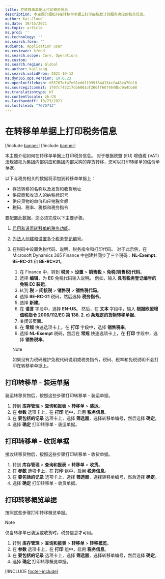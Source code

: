 ```yaml
---
title: 在转移单单据上打印税务信息
description: 本主题介绍如何在转移单单据上打印由税款计算服务确定的税务信息。
author: Kai-Cloud
ms.date: 10/15/2021
ms.topic: article
ms.prod: ''
ms.technology: ''
ms.search.form: ''
audience: Application user
ms.reviewer: kfend
ms.search.scope: Core, Operations
ms.custom: ''
ms.search.region: Global
ms.author: kailiang
ms.search.validFrom: 2021-10-12
ms.dyn365.ops.version: 10.0.23
ms.openlocfilehash: d55767ef47e01edd11099f644134cfa48ea70e18
ms.sourcegitcommit: 1707cf45217db6801df260ff60f4648bd9a4bb68
ms.translationtype: HT
ms.contentlocale: zh-CN
ms.lasthandoff: 10/23/2021
ms.locfileid: "7675712"
---
```

# <a name="print-tax-information-on-transfer-order-documents"></a>在转移单单据上打印税务信息

[!include [banner](../../includes/banner.md)]
[!include [banner](../../includes/preview-banner.md)]

本主题介绍如何在转移单单据上打印税务信息。 对于根据欧盟 (EU) 增值税 (VAT) 法规被视为集团内部供应和集团内部采购的存货转移，您可以打印转移单的估价单单据。 

以下与税务相关的数据将添加到转移单单据上：

- 存货转移的名称以及发货和收货地址
- 供应商和收货人的纳税标识号
- 供应货物的单价和应纳税金额
- 税码、税率、税额和税务指令

要配置此数据，您必须完成以下主要步骤。

1. [启用和设置转移单的税务功能](tasks/Tax-feature-support-for-transfer-order.md)。
2. [为法人创建和设置多个税务登记编号](emea-multiple-vat-registration-numbers.md)。
3. 在税码中设置免税代码、说明、税务指令和打印代码。 对于此示例，在 Microsoft Dynamics 365 Finance 中创建并同步了三个税码：**NL-Exempt**、**BE-RC-21** 和 **BE-RC+21**。

    1. 在 Finance 中，转到 **税务** \> **设置** \> **销售税** \> **免税(销售税)代码**。
    2. 选择 **编辑**，为 **EC** 免税代码输入说明。 例如，输入 **具有税务登记编号的免税 EC 装运**。
    3. 转到 **税** \> **间接税** \> **销售税** \> **销售税代码**。
    4. 选择 **BE-RC-21** 税码，然后选择 **税务指令**。
    5. 选择 **新建**。
    6. 在 **语言** 字段中，选择 **EN-US**。 然后，在 **文本** 字段中，输入 **根据欧盟增值税指令 2006/112/EC 第 138. 2. c) 条规定的货物转移单据**。
    7. 关闭该页面。
    8. 在 **常规** 快速选项卡上，在 **打印** 字段中，选择 **销售税率**。
    8. 选择 **NL-Exempt** 税码，然后在 **常规** 快速选项卡上，在 **打印** 字段中，选择 **销售税率**。

    > [!NOTE] 
    > 如果没有为税码维护免税代码说明或税务指令，税码、税率和免税说明不会打印在转移单单据上。

## <a name="print-the-transfer-order---shipment-document"></a>打印转移单 - 装运单据

装运转移货物后，按照这些步骤打印转移单 - 装运单据。

1. 转到 **库存管理** \> **查询和报表** \> **转移单** \> **装运**。
2. 在 **参数** 选项卡上，在 **打印** 组中，启用 **税务信息**。
3. 在 **要包括的记录** 选项卡上，选择 **筛选器**，选择转移单编号，然后选择 **确定**。
4. 选择 **确定** 打印转移单 - 装运单据。

## <a name="print-the-transfer-order---receipt-document"></a>打印转移单 - 收货单据

接收转移货物后，按照这些步骤打印转移单 - 收货单据。

1. 转到 **库存管理** \> **查询和报表** \> **转移单** \> **收货**。
2. 在 **参数** 选项卡上，在 **打印** 组中，启用 **税务信息**。
3. 在 **要包括的记录** 选项卡上，选择 **筛选器**，选择转移单编号，然后选择 **确定**。
4. 选择 **确定** 打印转移单 - 收货单据。

## <a name="print-the-transfer-overview-document"></a>打印转移概览单据

按照这些步骤打印转移概览单据。

> [!NOTE]
> 仅当转移单已装运或收货时，税务信息才可用。

1. 转到 **库存管理** \> **查询和报表** \> **转移单** \> **转移概览**。
2. 在 **参数** 选项卡上，在 **打印** 组中，启用 **税务信息**。
3. 在 **要包括的记录** 选项卡上，选择 **筛选器**，选择转移单编号，然后选择 **确定**。
4. 选择 **确定** 打印转移概览单据。

[!INCLUDE [footer-include](../../includes/footer-banner.md)]

